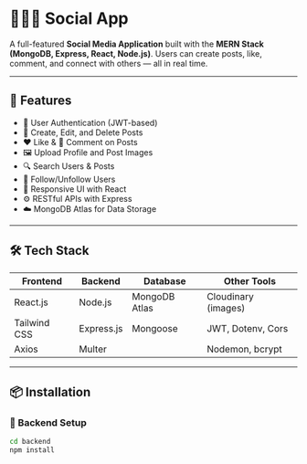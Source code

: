 # 🧑‍🤝‍🧑 Social App

A full-featured **Social Media Application** built with the **MERN Stack (MongoDB, Express, React, Node.js)**. Users can create posts, like, comment, and connect with others — all in real time.

---

## 🚀 Features

- 🔐 User Authentication (JWT-based)
- 📝 Create, Edit, and Delete Posts
- ❤️ Like & 💬 Comment on Posts
- 🖼️ Upload Profile and Post Images
- 🔍 Search Users & Posts
- 👥 Follow/Unfollow Users
- 📱 Responsive UI with React
- ⚙️ RESTful APIs with Express
- ☁️ MongoDB Atlas for Data Storage

---

## 🛠️ Tech Stack

| Frontend      | Backend        | Database      | Other Tools         |
|---------------|----------------|----------------|----------------------|
| React.js      | Node.js        | MongoDB Atlas | Cloudinary (images) |
| Tailwind CSS  | Express.js     | Mongoose      | JWT, Dotenv, Cors   |
| Axios         | Multer         |               | Nodemon, bcrypt     |

---

## 📦 Installation

### 🔧 Backend Setup

```bash
cd backend
npm install

